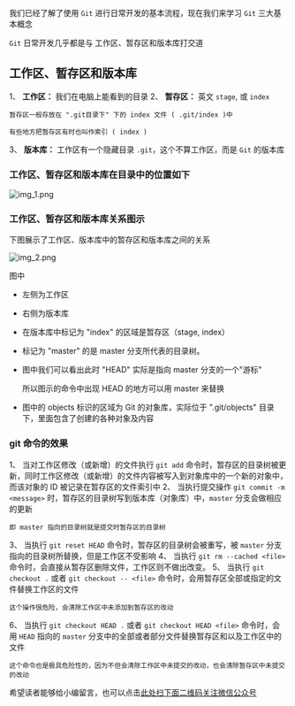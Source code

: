 我们已经了解了使用 `Git` 进行日常开发的基本流程，现在我们来学习 `Git` 三大基本概念

`Git` 日常开发几乎都是与 工作区、暂存区和版本库打交道

## 工作区、暂存区和版本库 ##

1、  **工作区：** 我们在电脑上能看到的目录
2、  **暂存区：** 英文 `stage`, 或 `index`
    
    暂存区一般存放在 ".git目录下" 下的 index 文件 ( .git/index )中
    
    有些地方把暂存区有时也叫作索引 ( index )
3、  **版本库：** 工作区有一个隐藏目录 `.git`，这个不算工作区，而是 `Git` 的版本库

### 工作区、暂存区和版本库在目录中的位置如下 ###

![img\_1.png][img_1.png]

### 工作区、暂存区和版本库关系图示 ###

下图展示了工作区、版本库中的暂存区和版本库之间的关系

![img\_2.png][img_2.png]

图中

 *  左侧为工作区
 *  右侧为版本库
 *  在版本库中标记为 "index" 的区域是暂存区（stage, index）
 *  标记为 "master" 的是 master 分支所代表的目录树。
 *  图中我们可以看出此时 "HEAD" 实际是指向 master 分支的一个"游标"
    
    所以图示的命令中出现 HEAD 的地方可以用 master 来替换
 *  图中的 objects 标识的区域为 Git 的对象库，实际位于 ".git/objects" 目录下，里面包含了创建的各种对象及内容

### git 命令的效果 ###

1、  当对工作区修改（或新增）的文件执行 `git add` 命令时，暂存区的目录树被更新，同时工作区修改（或新增）的文件内容被写入到对象库中的一个新的对象中，而该对象的 ID 被记录在暂存区的文件索引中
2、  当执行提交操作 `git commit -m <message>` 时，暂存区的目录树写到版本库（对象库）中，`master` 分支会做相应的更新
    
    即 master 指向的目录树就是提交时暂存区的目录树
3、  当执行 `git reset HEAD` 命令时，暂存区的目录树会被重写，被 `master` 分支指向的目录树所替换，但是工作区不受影响
4、  当执行 `git rm --cached <file>` 命令时，会直接从暂存区删除文件，工作区则不做出改变。
5、  当执行 `git checkout .` 或者 `git checkout -- <file>` 命令时，会用暂存区全部或指定的文件替换工作区的文件
    
    这个操作很危险，会清除工作区中未添加到暂存区的改动
6、  当执行 `git checkout HEAD .` 或者 `git checkout HEAD <file>` 命令时，会用 `HEAD` 指向的 `master` 分支中的全部或者部分文件替换暂存区和以及工作区中的文件
    
    这个命令也是极具危险性的，因为不但会清除工作区中未提交的改动，也会清除暂存区中未提交的改动


[img_1.png]: https://gitee.com/duchaochen/gongzhonghao/raw/master/个人博客文章/001-images/souyunku-web/2019/08/0803/06/7/img_1.png
[img_2.png]: https://gitee.com/duchaochen/gongzhonghao/raw/master/个人博客文章/001-images/souyunku-web/2019/08/0803/06/7/img_2.png


希望读者能够给小编留言，也可以点击[此处扫下面二维码关注微信公众号](https://www.ycbbs.vip/?p=28 "此处扫下面二维码关注微信公众号")